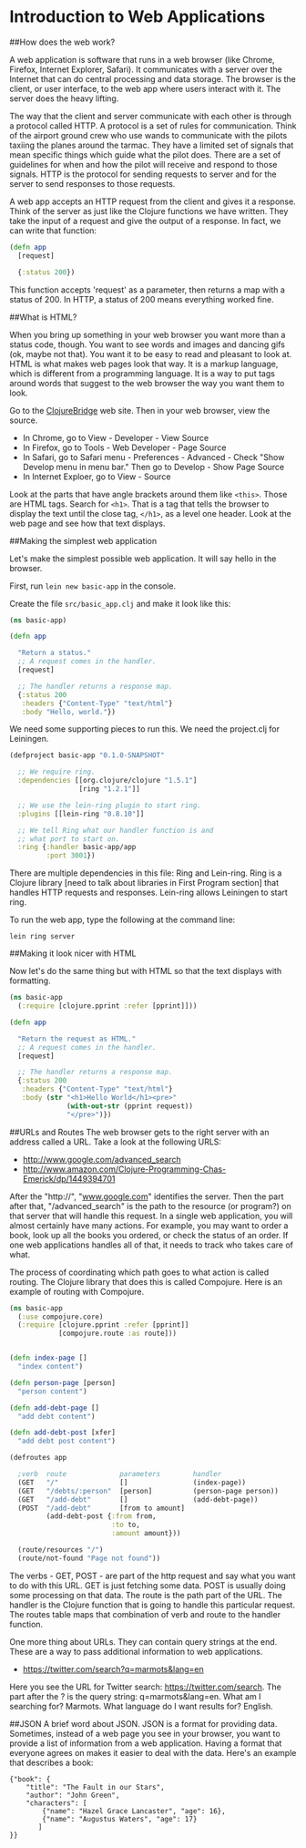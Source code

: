 Introduction to Web Applications
================================

##How does the web work?
    
A web application is software that runs in a web browser (like Chrome, Firefox, Internet Explorer, Safari). It communicates with a server over the Internet that can do central processing and data storage. The browser is the client, or user interface, to the web app where users interact with it. The server does the heavy lifting.

The way that the client and server communicate with each other is through a protocol called HTTP. A protocol is a set of rules for communication. Think of the airport ground crew who use wands to communicate with the pilots taxiing the planes around the tarmac. They have a limited set of signals that mean specific things which guide what the pilot does. There are a set of guidelines for when and how the pilot will receive and respond to those signals. HTTP is the protocol for sending requests to server and for the server to send responses to those requests. 

A web app accepts an HTTP request from the client and gives it a response. Think of the server as just like the Clojure functions we have written. They take the input of a request and give the output of a response. In fact, we can write that function:

```clj
(defn app
  [request]

  {:status 200})
````
This function accepts 'request' as a parameter, then returns a map with a status of 200. In HTTP, a status of 200 means everything worked fine.
   

##What is HTML?

When you bring up something in your web browser you want more than a status code, though. You want to see words and images and dancing gifs (ok, maybe not that). You want it to be easy to read and pleasant to look at. HTML is what makes web pages look that way. It is a markup language, which is different from a programming language. It is a way to put tags around words that suggest to the web browser the way you want them to look. 

Go to the [ClojureBridge](http://www.clojurebridge.org/) web site. Then in your web browser, view the source.
- In Chrome, go to View - Developer - View Source
- In Firefox, go to Tools - Web Developer - Page Source
- In Safari, go to Safari menu - Preferences - Advanced - Check "Show Develop menu in menu bar." Then go to Develop - Show Page Source
- In Internet Exploer, go to View - Source 

Look at the parts that have angle brackets around them like `<this>`. Those are HTML tags. Search for `<h1>`. That is a tag that tells the browser to display the text until the close tag, `</h1>`, as a level one header. Look at the web page and see how that text displays.


##Making the simplest web application

Let's make the simplest possible web application. It will say hello in the browser.

First, run ```lein new basic-app``` in the console.

Create the file ```src/basic_app.clj``` and make it look like this:

```clj
(ns basic-app)

(defn app

  "Return a status."
  ;; A request comes in the handler.
  [request]

  ;; The handler returns a response map.
  {:status 200
   :headers {"Content-Type" "text/html"}
   :body "Hello, world."})
````

We need some supporting pieces to run this. We need the project.clj for Leiningen.

```clj
(defproject basic-app "0.1.0-SNAPSHOT"

  ;; We require ring.
  :dependencies [[org.clojure/clojure "1.5.1"]
                 [ring "1.2.1"]]

  ;; We use the lein-ring plugin to start ring.
  :plugins [[lein-ring "0.8.10"]]

  ;; We tell Ring what our handler function is and
  ;; what port to start on.
  :ring {:handler basic-app/app
         :port 3001})
````

There are multiple dependencies in this file: Ring and Lein-ring. Ring is a Clojure library [need to talk about libraries in First Program section] that handles HTTP requests and responses. Lein-ring allows Leiningen to start ring.

To run the web app, type the following at the command line:

```
lein ring server
````
 


##Making it look nicer with HTML

Now let's do the same thing but with HTML so that the text displays with formatting.

```clj
(ns basic-app
  (:require [clojure.pprint :refer [pprint]]))

(defn app

  "Return the request as HTML."
  ;; A request comes in the handler.
  [request]

  ;; The handler returns a response map.
  {:status 200
   :headers {"Content-Type" "text/html"}
   :body (str "<h1>Hello World</h1><pre>"
              (with-out-str (pprint request))
              "</pre>")})
````

##URLs and Routes
The web browser gets to the right server with an address called a URL. Take a look at the following URLS:

+ http://www.google.com/advanced_search 
+ http://www.amazon.com/Clojure-Programming-Chas-Emerick/dp/1449394701

After the "http://", "www.google.com" identifies the server. Then the part after that, "/advanced_search" is the path to the resource (or program?) on that server that will handle this request. In a single web application, you will almost certainly have many actions. For example, you may want to order a book, look up all the books you ordered, or check the status of an order. If one web applications handles all of that, it needs to track who takes care of what.

The process of coordinating which path goes to what action is called routing. The Clojure library that does this is called Compojure. Here is an example of routing with Compojure.

```clj
(ns basic-app
  (:use compojure.core)
  (:require [clojure.pprint :refer [pprint]]
            [compojure.route :as route]))


(defn index-page []
  "index content")

(defn person-page [person]
  "person content")

(defn add-debt-page []
  "add debt content")

(defn add-debt-post [xfer]
  "add debt post content")

(defroutes app

  ;verb  route             parameters        handler
  (GET   "/"               []                (index-page))
  (GET   "/debts/:person"  [person]          (person-page person))
  (GET   "/add-debt"       []                (add-debt-page))
  (POST  "/add-debt"       [from to amount]
         (add-debt-post {:from from,
                         :to to,
                         :amount amount}))

  (route/resources "/")
  (route/not-found "Page not found"))

````

The verbs - GET, POST - are part of the http request and say what you want to do with this URL. GET is just fetching some data. POST is usually doing some processing on that data. The route is the path part of the URL. The handler is the Clojure function that is going to handle this particular request. The routes table maps that combination of verb and route to the handler function. 

One more thing about URLs. They can contain query strings at the end. These are a way to pass additional information to web applications.

+ https://twitter.com/search?q=marmots&lang=en

Here you see the URL for Twitter search: https://twitter.com/search. The part after the ? is the query string: q=marmots&lang=en. What am I searching for? Marmots. What language do I want results for? English.

##JSON
A brief word about JSON. JSON is a format for providing data. Sometimes, instead of a web page you see in your browser, you want to provide a list of information from a web application. Having a format that everyone agrees on makes it easier to deal with the data. Here's an example that describes a book:

```
{"book": {
    "title": "The Fault in our Stars",
    "author": "John Green",
    "characters": [
        {"name": "Hazel Grace Lancaster", "age": 16},
        {"name": "Augustus Waters", "age": 17}
       ]
}}
```

